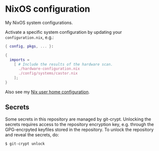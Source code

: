 # NixOS configuration
My NixOS system configurations.

Activate a specific system configuration by updating your `configuration.nix`, e.g.:

```nix
{ config, pkgs, ... }:

{
  imports =
    [ # Include the results of the hardware scan.
      ./hardware-configuration.nix
      ./config/systems/castor.nix
    ];
}
```

Also see my [Nix user home configuration](https://github.com/beskhue/nix-home).

## Secrets
Some secrets in this repository are managed by git-crypt.
Unlocking the secrets requires access to the repository encryption key, e.g. through the GPG-encrpyted keyfiles stored in the repository.
To unlock the repository and reveal the secrets, do:

```shell
$ git-crypt unlock
```
